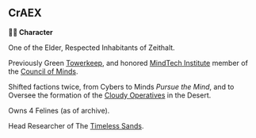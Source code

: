 ## CrAEX

**🧙‍♂️ Character**

One of the Elder, Respected Inhabitants of Zeithalt.

Previously Green [Towerkeep](<https://zeithalt.github.io/r/institute_fortress_inner.html>), and honored [MindTech Institute](<https://zeithalt.github.io/r/mindtech_institute.html>) member of the [Council of Minds](<https://zeithalt.github.io/r/council_of_minds.html>).

Shifted factions twice, from Cybers to Minds *Pursue the Mind*, and to Oversee the formation of the [Cloudy Operatives](<https://zeithalt.github.io/r/cloudy_operatives.html>) in the Desert.

Owns 4 Felines (as of archive).

Head Researcher of The [Timeless Sands](<https://zeithalt.github.io/r/temporal_resources.html>).

<!---
keywords: master, desert
aliases: 
-->